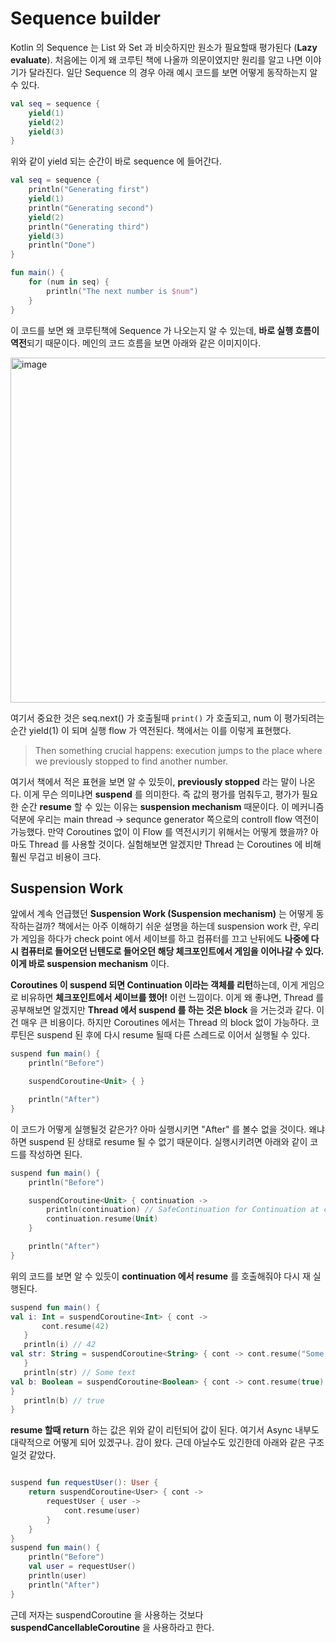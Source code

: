 # Sequence builder

Kotlin 의 Sequence 는 List 와 Set 과 비슷하지만 원소가 필요할때 평가된다 (**Lazy evaluate**). 처음에는 이게 왜 코루틴 책에 나올까 의문이였지만 원리를 알고 나면 이야기가 달라진다.
일단 Sequence 의 경우 아래 예시 코드를 보면 어떻게 동작하는지 알 수 있다.

```kotlin
val seq = sequence {
    yield(1)
    yield(2)
    yield(3)
}
```

위와 같이 yield 되는 순간이 바로 sequence 에 들어간다.

``` kotlin
val seq = sequence { 
    println("Generating first") 
    yield(1) 
    println("Generating second") 
    yield(2) 
    println("Generating third") 
    yield(3)
    println("Done")
}

fun main() {
    for (num in seq) {
        println("The next number is $num")  
    }
}
```

이 코드를 보면 왜 코루틴책에 Sequence 가 나오는지 알 수 있는데, **바로 실행 흐름이 역전**되기 때문이다.
메인의 코드 흐름을 보면 아래와 같은 이미지이다.

<img width="552" alt="image" src="https://user-images.githubusercontent.com/57784077/171399827-114674d9-82a0-4fc4-986d-f93a1f2ca387.png">

여기서 중요한 것은 seq.next() 가 호출될때 `print()` 가 호출되고, num 이 평가되려는 순간 yield(1) 이 되며 실행 flow 가 역전된다.
책에서는 이를 이렇게 표현했다.
> Then something crucial happens: execution jumps to the place where we previously stopped to find another number. 

여기서 책에서 적은 표현을 보면 알 수 있듯이, **previously stopped** 라는 말이 나온다. 이게 무슨 의미냐면 **suspend** 를 의미한다. 즉 값의 평가를 멈춰두고, 평가가 필요한 순간 **resume** 할 수 있는 이유는 **suspension mechanism** 때문이다. 이 메커니즘 덕분에 우리는 main thread -> sequnce generator 쪽으로의 controll flow 역전이 가능했다. 만약 Coroutines 없이 이 Flow 를 역전시키기 위해서는 어떻게 했을까? 아마도 Thread 를 사용할 것이다. 실험해보면 알겠지만 Thread 는 Coroutines 에 비해 훨씬 무겁고 비용이 크다.

## Suspension Work

앞에서 계속 언급했던 **Suspension Work (Suspension mechanism)** 는 어떻게 동작하는걸까? 책에서는 아주 이해하기 쉬운 설명을 하는데 
suspension work 란, 우리가 게임을 하다가 check point 에서 세이브를 하고 컴퓨터를 끄고 난뒤에도 **나중에 다시 컴퓨터로 들어오던 닌텐도로 들어오던 해당 체크포인트에서 게임을 이어나갈 수 있다. 이게 바로 suspension mechanism** 이다.

**Coroutines 이 suspend 되면 Continuation 이라는 객체를 리턴**하는데, 이게 게임으로 비유하면 **체크포인트에서 세이브를 했어!** 이런 느낌이다. 이게 왜 좋냐면, Thread 를 공부해보면 알겠지만 **Thread 에서 suspend 를 하는 것은 block** 을 거는것과 같다. 이건 매우 큰 비용이다. 하지만 Coroutines 에서는 Thread 의 block 없이 가능하다. 코루틴은 suspend 된 후에 다시 resume 될때 다른 스레드로 이어서 실행될 수 있다.

```kotlin
suspend fun main() {
    println("Before")

    suspendCoroutine<Unit> { }

    println("After")
}
```

이 코드가 어떻게 실행될것 같은가? 아마 실행시키면 "After" 를 볼수 없을 것이다. 왜냐하면 suspend 된 상태로 resume 될 수 없기 때문이다. 실행시키려면 아래와 같이 코드를 작성하면 된다.

```kotlin
suspend fun main() {
    println("Before")

    suspendCoroutine<Unit> { continuation ->
        println(continuation) // SafeContinuation for Continuation at coroutines_book.Example03Kt.main(example03.kt:9)
        continuation.resume(Unit)
    }

    println("After")
}

```

위의 코드를 보면 알 수 있듯이 **continuation 에서 resume** 를 호출해줘야 다시 재 실행된다. 

```kotlin
suspend fun main() {
val i: Int = suspendCoroutine<Int> { cont ->
       cont.resume(42)
   }
   println(i) // 42
val str: String = suspendCoroutine<String> { cont -> cont.resume("Some text")
   }
   println(str) // Some text
val b: Boolean = suspendCoroutine<Boolean> { cont -> cont.resume(true)
}
   println(b) // true
}
```

**resume 할때 return** 하는 값은 위와 같이 리턴되어 값이 된다. 여기서 Async 내부도 대략적으로 어떻게 되어 있겠구나. 감이 왔다. 근데 아닐수도 있긴한데 아래와 같은 구조일것 같았다.

```kotlin

suspend fun requestUser(): User {
    return suspendCoroutine<User> { cont ->
        requestUser { user ->
            cont.resume(user)
        } 
    }
}
suspend fun main() {
    println("Before")
    val user = requestUser()
    println(user)
    println("After")
}
```

근데 저자는 suspendCoroutine 을 사용하는 것보다 **suspendCancellableCoroutine** 을 사용하라고 한다.


